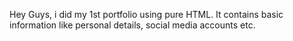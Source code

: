 Hey Guys, i did my 1st portfolio using pure HTML.
It contains basic information like personal details, social media accounts etc.

